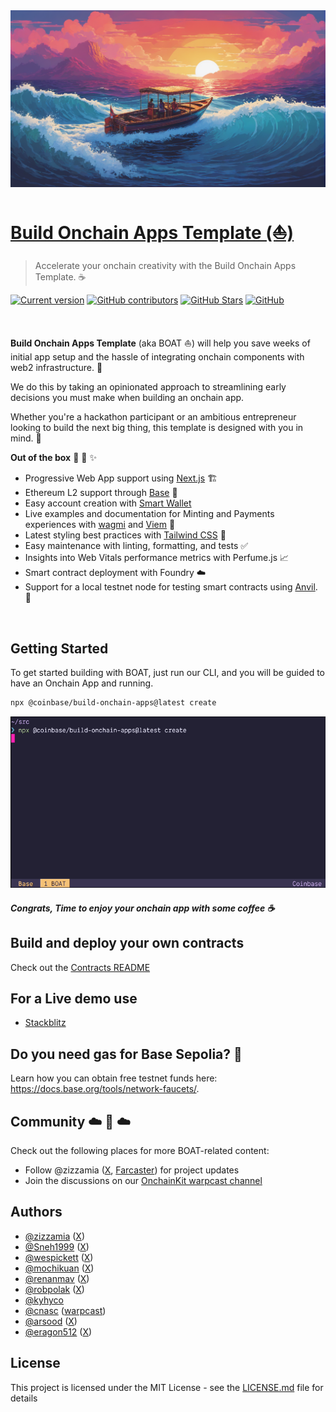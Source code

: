 <img src='./docs/logo-v-0-17.png' width='800' alt='Build Onchain Apps Template'>

# [Build Onchain Apps Template (⛵️)](https://github.com/coinbase/build-onchain-apps/)

> Accelerate your onchain creativity with the Build Onchain Apps Template. ☕️

[![Current version](https://img.shields.io/github/tag/coinbase/build-onchain-apps?color=3498DB&label=version)](https://github.com/coinbase/build-onchain-apps/blob/main/CHANGELOG.md) [![GitHub contributors](https://img.shields.io/github/contributors/coinbase/build-onchain-apps?color=3498DB)](https://github.com/coinbase/build-onchain-apps/graphs/contributors) [![GitHub Stars](https://img.shields.io/github/stars/coinbase/build-onchain-apps.svg?color=3498DB)](https://github.com/coinbase/build-onchain-apps/stargazers) [![GitHub](https://img.shields.io/github/license/coinbase/build-onchain-apps?color=3498DB)](https://github.com/coinbase/build-onchain-apps/blob/main/LICENSE)

<br />

**Build Onchain Apps Template** (aka BOAT ⛵️) will help you save weeks of initial app setup and the hassle of integrating onchain components with web2 infrastructure. 🌊

We do this by taking an opinionated approach to streamlining early decisions you must make when building an onchain app.

Whether you're a hackathon participant or an ambitious entrepreneur looking to build the next big thing, this template is designed with you in mind. 💙

**Out of the box** 🧰 🧙 ✨

- Progressive Web App support using [Next.js](https://nextjs.org/) 🏗️
- Ethereum L2 support through [Base](https://base.org/) 🔵
- Easy account creation with [Smart Wallet](https://www.smartwallet.dev/why)
- Live examples and documentation for Minting and Payments experiences with [wagmi](https://wagmi.sh/) and [Viem](https://viem.sh/) 🚀
- Latest styling best practices with [Tailwind CSS](https://tailwindcss.com/) 💅
- Easy maintenance with linting, formatting, and tests ✅
- Insights into Web Vitals performance metrics with Perfume.js 📈
- Smart contract deployment with Foundry ☁️
- Support for a local testnet node for testing smart contracts using [Anvil](https://book.getfoundry.sh/reference/anvil/). 🧪

<br >

## Getting Started

To get started building with BOAT, just run our CLI, and you will be guided to have an Onchain App and running.

```bash
npx @coinbase/build-onchain-apps@latest create
```

<p align='center'>
  <img src='./docs/images/build-onchain-apps-step-1.gif'
  width='800' alt='Build Onchain Apps Template'>
</p>

#### _Congrats, Time to enjoy your onchain app with some coffee ☕️_

## Build and deploy your own contracts

Check out the [Contracts README](https://github.com/coinbase/build-onchain-apps/blob/main/template/contracts/README.md)

## For a Live demo use

- [Stackblitz](https://stackblitz.com/github/coinbase/build-onchain-apps/tree/main/template/web)

## Do you need gas for Base Sepolia? 🔵

Learn how you can obtain free testnet funds here: https://docs.base.org/tools/network-faucets/.

## Community ☁️ 🌁 ☁️

Check out the following places for more BOAT-related content:

- Follow @zizzamia ([X](https://twitter.com/zizzamia), [Farcaster](https://warpcast.com/zizzamia)) for project updates
- Join the discussions on our [OnchainKit warpcast channel](https://warpcast.com/~/channel/onchainkit)

## Authors

- [@zizzamia](https://github.com/zizzamia) ([X](https://twitter.com/Zizzamia))
- [@Sneh1999](https://github.com/Sneh1999) ([X](https://twitter.com/snoopies_eth))
- [@wespickett](https://github.com/wespickett) ([X](https://twitter.com/wespickett))
- [@mochikuan](https://github.com/mochikuan) ([X](https://twitter.com/mochikuan))
- [@renanmav](https://github.com/renanmav) ([X](https://twitter.com/renanmav))
- [@robpolak](https://github.com/robpolak) ([X](https://twitter.com/0xr0b_eth))
- [@kyhyco](https://github.com/kyhyco)
- [@cnasc](https://github.com/cnasc) ([warpcast](https://warpcast.com/cnasc))
- [@arsood](https://github.com/arsood) ([X](https://twitter.com/arsood))
- [@eragon512](https://github.com/eragon512) ([X](https://twitter.com/eragon5121))

## License

This project is licensed under the MIT License - see the [LICENSE.md](LICENSE.md) file for details
